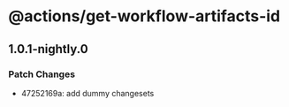 # @actions/get-workflow-artifacts-id

## 1.0.1-nightly.0

### Patch Changes

- 47252169a: add dummy changesets
